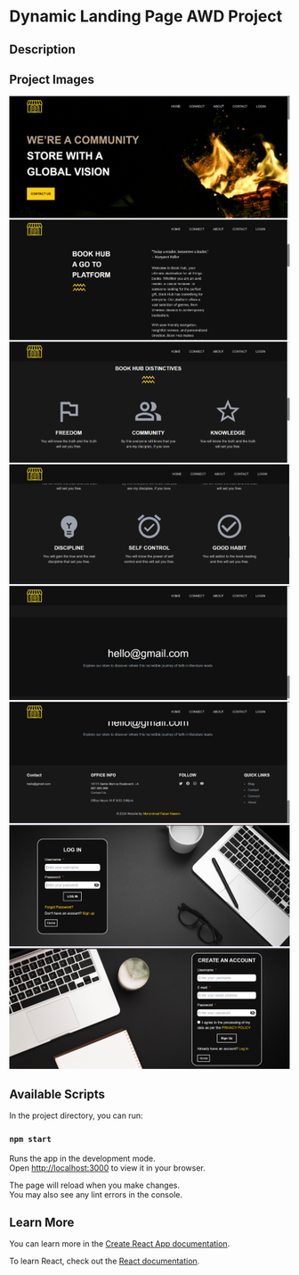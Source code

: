 # Dynamic Landing Page AWD Project

## Description


## Project Images

![Home Page](./FrontEnd/public/images/1.png)
![Home Page](./FrontEnd/public/images/2.png)
![Home Page](./FrontEnd/public/images/3.png)
![Home Page](./FrontEnd/public/images/4.png)
![Home Page](./FrontEnd/public/images/5.png)
![Home Page](./FrontEnd/public/images/6.png)
![LogIn Page](./FrontEnd/public/images/7.png)
![SignUp Page](./FrontEnd/public/images/8.png)


## Available Scripts

In the project directory, you can run:

### `npm start`

Runs the app in the development mode.\
Open [http://localhost:3000](http://localhost:3000) to view it in your browser.

The page will reload when you make changes.\
You may also see any lint errors in the console.

## Learn More

You can learn more in the [Create React App documentation](https://facebook.github.io/create-react-app/docs/getting-started).

To learn React, check out the [React documentation](https://reactjs.org/).